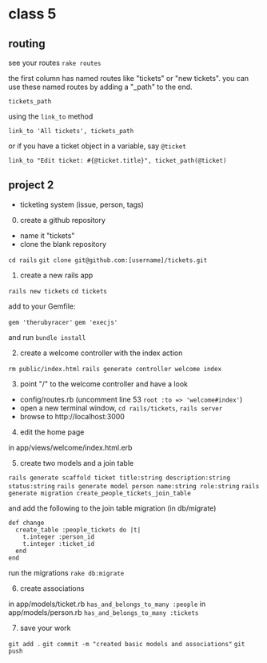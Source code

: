 # class 5

## routing

see your routes `rake routes`

the first column has named routes like "tickets" or "new tickets". you can use these named routes by adding a "_path" to the end.

`tickets_path`

using the `link_to` method

`link_to 'All tickets', tickets_path`

or if you have a ticket object in a variable, say `@ticket`

`link_to "Edit ticket: #{@ticket.title}", ticket_path(@ticket)`

## project 2

* ticketing system (issue, person, tags)

0. create a github repository

* name it "tickets"
* clone the blank repository

`cd rails`
`git clone git@github.com:[username]/tickets.git`

1. create a new rails app

`rails new tickets`
`cd tickets`

add to your Gemfile:

`gem 'therubyracer'`
`gem 'execjs'`

and run `bundle install`

2. create a welcome controller with the index action

`rm public/index.html`
`rails generate controller welcome index`

3. point "/" to the welcome controller and have a look

* config/routes.rb (uncomment line 53 `root :to => 'welcome#index'`)
* open a new terminal window, `cd rails/tickets`, `rails server`
* browse to http://localhost:3000

4. edit the home page

in app/views/welcome/index.html.erb

5. create two models and a join table

`rails generate scaffold ticket title:string description:string status:string`
`rails generate model person name:string role:string`
`rails generate migration create_people_tickets_join_table`

and add the following to the join table migration (in db/migrate)

    def change
      create_table :people_tickets do |t|
        t.integer :person_id
        t.integer :ticket_id
      end
    end

run the migrations `rake db:migrate`

6. create associations

in app/models/ticket.rb `has_and_belongs_to_many :people`
in app/models/person.rb `has_and_belongs_to_many :tickets`

7. save your work

`git add .`
`git commit -m "created basic models and associations"`
`git push`